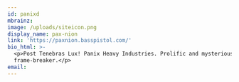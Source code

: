 ```yaml
---
id: panixd
mbrainz:
image: /uploads/siteicon.png
display_name: pax-nion
link: 'https://paxnion.basspistol.com/'
bio_html: >-
  <p>Post Tenebras Lux! Panix Heavy Industries. Prolific and mysterious
  frame-breaker.</p>
email:
---
```

